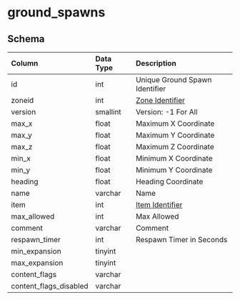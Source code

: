 # ground_spawns

## Schema
| Column | Data Type | Description |
| :--- | :--- | :--- |
| id | int | Unique Ground Spawn Identifier |
| zoneid | int | [Zone Identifier](../../../../server/zones/zone-list) |
| version | smallint | Version: -1 For All |
| max_x | float | Maximum X Coordinate |
| max_y | float | Maximum Y Coordinate |
| max_z | float | Maximum Z Coordinate |
| min_x | float | Minimum X Coordinate |
| min_y | float | Minimum Y Coordinate |
| heading | float | Heading Coordinate |
| name | varchar | Name |
| item | int | [Item Identifier](../../schema/items/items.md) |
| max_allowed | int | Max Allowed |
| comment | varchar | Comment |
| respawn_timer | int | Respawn Timer in Seconds |
| min_expansion | tinyint |  |
| max_expansion | tinyint |  |
| content_flags | varchar |  |
| content_flags_disabled | varchar |  |

